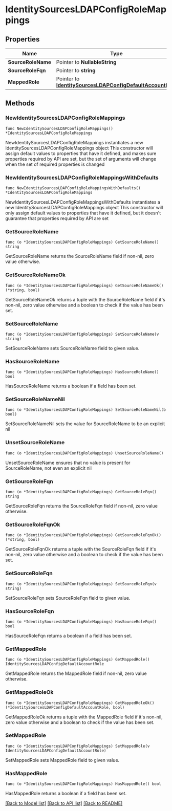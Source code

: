 # IdentitySourcesLDAPConfigRoleMappings

## Properties

Name | Type | Description | Notes
------------ | ------------- | ------------- | -------------
**SourceRoleName** | Pointer to **NullableString** |  | [optional] 
**SourceRoleFqn** | Pointer to **string** |  | [optional] 
**MappedRole** | Pointer to [**IdentitySourcesLDAPConfigDefaultAccountRole**](identitySourcesLDAPConfig_defaultAccountRole.md) |  | [optional] 

## Methods

### NewIdentitySourcesLDAPConfigRoleMappings

`func NewIdentitySourcesLDAPConfigRoleMappings() *IdentitySourcesLDAPConfigRoleMappings`

NewIdentitySourcesLDAPConfigRoleMappings instantiates a new IdentitySourcesLDAPConfigRoleMappings object
This constructor will assign default values to properties that have it defined,
and makes sure properties required by API are set, but the set of arguments
will change when the set of required properties is changed

### NewIdentitySourcesLDAPConfigRoleMappingsWithDefaults

`func NewIdentitySourcesLDAPConfigRoleMappingsWithDefaults() *IdentitySourcesLDAPConfigRoleMappings`

NewIdentitySourcesLDAPConfigRoleMappingsWithDefaults instantiates a new IdentitySourcesLDAPConfigRoleMappings object
This constructor will only assign default values to properties that have it defined,
but it doesn't guarantee that properties required by API are set

### GetSourceRoleName

`func (o *IdentitySourcesLDAPConfigRoleMappings) GetSourceRoleName() string`

GetSourceRoleName returns the SourceRoleName field if non-nil, zero value otherwise.

### GetSourceRoleNameOk

`func (o *IdentitySourcesLDAPConfigRoleMappings) GetSourceRoleNameOk() (*string, bool)`

GetSourceRoleNameOk returns a tuple with the SourceRoleName field if it's non-nil, zero value otherwise
and a boolean to check if the value has been set.

### SetSourceRoleName

`func (o *IdentitySourcesLDAPConfigRoleMappings) SetSourceRoleName(v string)`

SetSourceRoleName sets SourceRoleName field to given value.

### HasSourceRoleName

`func (o *IdentitySourcesLDAPConfigRoleMappings) HasSourceRoleName() bool`

HasSourceRoleName returns a boolean if a field has been set.

### SetSourceRoleNameNil

`func (o *IdentitySourcesLDAPConfigRoleMappings) SetSourceRoleNameNil(b bool)`

 SetSourceRoleNameNil sets the value for SourceRoleName to be an explicit nil

### UnsetSourceRoleName
`func (o *IdentitySourcesLDAPConfigRoleMappings) UnsetSourceRoleName()`

UnsetSourceRoleName ensures that no value is present for SourceRoleName, not even an explicit nil
### GetSourceRoleFqn

`func (o *IdentitySourcesLDAPConfigRoleMappings) GetSourceRoleFqn() string`

GetSourceRoleFqn returns the SourceRoleFqn field if non-nil, zero value otherwise.

### GetSourceRoleFqnOk

`func (o *IdentitySourcesLDAPConfigRoleMappings) GetSourceRoleFqnOk() (*string, bool)`

GetSourceRoleFqnOk returns a tuple with the SourceRoleFqn field if it's non-nil, zero value otherwise
and a boolean to check if the value has been set.

### SetSourceRoleFqn

`func (o *IdentitySourcesLDAPConfigRoleMappings) SetSourceRoleFqn(v string)`

SetSourceRoleFqn sets SourceRoleFqn field to given value.

### HasSourceRoleFqn

`func (o *IdentitySourcesLDAPConfigRoleMappings) HasSourceRoleFqn() bool`

HasSourceRoleFqn returns a boolean if a field has been set.

### GetMappedRole

`func (o *IdentitySourcesLDAPConfigRoleMappings) GetMappedRole() IdentitySourcesLDAPConfigDefaultAccountRole`

GetMappedRole returns the MappedRole field if non-nil, zero value otherwise.

### GetMappedRoleOk

`func (o *IdentitySourcesLDAPConfigRoleMappings) GetMappedRoleOk() (*IdentitySourcesLDAPConfigDefaultAccountRole, bool)`

GetMappedRoleOk returns a tuple with the MappedRole field if it's non-nil, zero value otherwise
and a boolean to check if the value has been set.

### SetMappedRole

`func (o *IdentitySourcesLDAPConfigRoleMappings) SetMappedRole(v IdentitySourcesLDAPConfigDefaultAccountRole)`

SetMappedRole sets MappedRole field to given value.

### HasMappedRole

`func (o *IdentitySourcesLDAPConfigRoleMappings) HasMappedRole() bool`

HasMappedRole returns a boolean if a field has been set.


[[Back to Model list]](../README.md#documentation-for-models) [[Back to API list]](../README.md#documentation-for-api-endpoints) [[Back to README]](../README.md)


